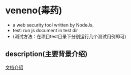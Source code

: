 # veneno(毒药)
- a web security tool written by NodeJs.
- test: run js document in test dir
- (测试方法：在项目test目录下分别运行几个测试用例即可)

description(主要背景介绍)
------------------
[文档介绍](http://zhuyingda.com/docs/veneno.html)